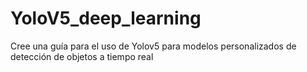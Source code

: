 # YoloV5_deep_learning
Cree una guía para el uso de Yolov5 para modelos personalizados de detección de objetos a tiempo real
